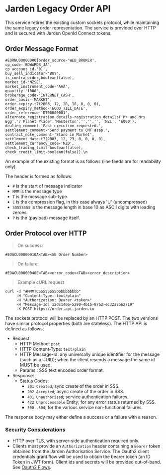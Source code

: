 # Jarden Legacy Order API

This service retires the existing custom sockets protocol, while maintaining the same legacy order representation.  The service is provided over HTTP and is secured with Jarden OpenId Connect tokens.

## Order Message Format

```shell
#EORNU00000000[order_source-'WEB_BROKER',
cp_code-'EDWARDS_JA',
cp_account_id-'01',
buy_sell_indicator-'BUY',
is_contra_order,boolean(false),
market_id-'NZSE',
market_instrument_code-'AAA',
quantity-'1000',
brokerage_code-'INTERNET_CASH',
order_basis-'MARKET',
order_expiry-t7(2003, 12, 20, 18, 0, 0, 0),
order_expiry_method-'GOOD_TILL_DATE',
order_reference-'DT00000001',
alternate_registration_details-registration_details('Mr and Mrs Egg','7 Planet Place','Masterton','','','', 'NZL', '6000'),
dealing_comment-'Fast execution requested.',
settlement_comment-'Send payment to CMT asap.',
contract_note_comment-'Stand in Market',
settlement_date-t7(2003, 12, 23, 0, 0, 0, 0),
settlement_currency_code-'NZD',
check_trading_limit-boolean(false),
check_credit_limit-boolean(false)].\n
```

An example of the existing format is as follows (line feeds are for readability only).

The header is formed as follows:

+ `#` is the start of message indicator
+ `MMM` is the message type
+ `T` is the message sub-type
+ `C` is the compression flag, in this case always 'U' (uncompressed)
+ `SSSSSSSS` is the message length in base 10 as ASCII digits with leading zeroes.
+ `P` is the (payload) message itself.

## Order Protocol over HTTP

> On success:

```shell
#EOACU00000010A<TAB><SE Order Number>
```

> On failure:

```shell
#EOACU00000040E<TAB><error_code><TAB><error_description>
```

> Example cURL request

```shell
curl -d "#MMMTCSSSSSSSSbbbbbbbbbb"
     -H "Content-Type: text/plain"
     -H "Authorization: Bearer <token>"
     -H "Message-Id: 12dc1406-5290-4b1b-87a2-ec32a2b62719"
     -X POST https://order.api.jarden.io
```

The sockets protocol will be replaced by an HTTP POST.  The two versions have similar protocol properties (both are stateless).  The HTTP API is defined as follows:

+ Request:
  - HTTP Method: `post`
  - HTTP Content-Type: `text/plain`
  - HTTP Message-Id: any universally unique identifier for the message (such as a UUID); when the client resends a message the same id MUST be used.
  - Params : SSS text encoded order format.
+ Response:
  - Status Codes:
    - `201 Created`; sync create of the order in SSS.
    - `202 Accepted`; async create of the order in SSS.
    - `401 Unauthorized`; service authentication failures.
    - `422 Unprocessable` Entity; for any error status returned by SSS.
    - `500..504`; for the various service non-functional failures.

The response body may either define a success or a failure with a reason.


### Security Considerations

+ HTTP over TLS, with server-side authentication required only.
+ Clients must provide an `Authorization` header containing a `Bearer` token obtained from the Jarden Authorisation Service.  The Oauth2 client credentials grant flow will be used to obtain the bearer token (an ID Token in JWT form).  Client ids and secrets will be provided out-of-band.  See [Oauth2 Flows](#authorisation-flows).
